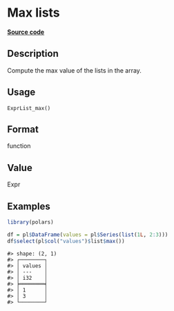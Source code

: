 
# Max lists

[**Source code**](https://github.com/pola-rs/r-polars/tree/main/R/expr__list.R#L47)

## Description

Compute the max value of the lists in the array.

## Usage

<pre><code class='language-R'>ExprList_max()
</code></pre>

## Format

function

## Value

Expr

## Examples

``` r
library(polars)

df = pl$DataFrame(values = pl$Series(list(1L, 2:3)))
df$select(pl$col("values")$list$max())
```

    #> shape: (2, 1)
    #> ┌────────┐
    #> │ values │
    #> │ ---    │
    #> │ i32    │
    #> ╞════════╡
    #> │ 1      │
    #> │ 3      │
    #> └────────┘

